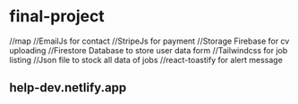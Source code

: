 # final-project

//map
//EmailJs for contact
//StripeJs for payment
//Storage Firebase for cv uploading
//Firestore Database to store user data form
//Tailwindcss for job listing
//Json file to stock all data of jobs
//react-toastify for alert message


## help-dev.netlify.app
